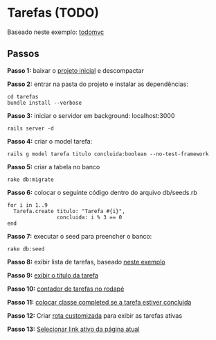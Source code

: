 # Tarefas (TODO)

Baseado neste exemplo:
[todomvc](http://todomvc.com/architecture-examples/backbone/)

## Passos

**Passo 1:** baixar o [projeto inicial](https://github.com/railslab/tarefas/releases) e descompactar

**Passo 2:** entrar na pasta do projeto e instalar as dependências:

	cd tarefas
	bundle install --verbose

**Passo 3:** iniciar o servidor em background: localhost:3000

	rails server -d

**Passo 4:** criar o model tarefa:

	rails g model tarefa titulo concluida:boolean --no-test-framework

**Passo 5:** criar a tabela no banco

	rake db:migrate

**Passo 6:** colocar o seguinte código dentro do arquivo db/seeds.rb

	for i in 1..9
	  Tarefa.create titulo: "Tarefa #{i}",
	                concluida: i % 3 == 0
	end

**Passo 7:** executar o seed para preencher o banco:

	rake db:seed

**Passo 8:** exibir lista de tarefas, baseado [neste exemplo](https://github.com/railslab/tarefas/commit/3bd785475cf51bf792eecf0b579d395e1f26c7b6)

**Passo 9:** [exibir o título da tarefa](https://github.com/railslab/tarefas/commit/6df7423101e755bee839ef5768c199831f09e4d5)

**Passo 10:** [contador de tarefas no rodapé](https://github.com/railslab/tarefas/commit/83f04a74d196c4f629c371b9abef09b24d5fb7de)

**Passo 11:** [colocar classe completed se a tarefa estiver concluida](https://github.com/railslab/tarefas/commit/a335c753f43a9f0a96f97f54535a45ce765d9f58)

**Passo 12:** Criar [rota customizada](https://github.com/railslab/tarefas/commit/8bcee399ec8da0da77aa7a846cdf2cd109358224) para exibir as tarefas ativas

**Passo 13:** [Selecionar link ativo da página atual](https://github.com/railslab/tarefas/commit/92497670945ef6421393f53595035ce2e84388ff)
